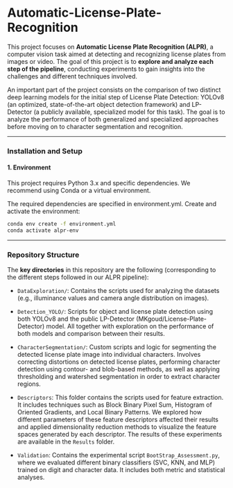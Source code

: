 # Automatic-License-Plate-Recognition

This project focuses on **Automatic License Plate Recognition (ALPR)**, a computer vision task aimed at detecting and recognizing license plates from images or video. The goal of this project is to **explore and analyze each step of the pipeline**, conducting experiments to gain insights into the challenges and different techniques involved. 

An important part of the project consists on the comparison of two distinct deep learning models for the initial step of License Plate Detection: YOLOv8 (an optimized, state-of-the-art object detection framework) and LP-Detector (a publicly available, specialized model for this task). The goal is to analyze the performance of both generalized and specialized approaches before moving on to character segmentation and recognition.

---

### Installation and Setup

#### 1. Environment
This project requires Python 3.x and specific dependencies. We recommend using Conda or a virtual environment.

The required dependencies are specified in environment.yml. Create and activate the environment:

```bash
conda env create -f environment.yml
conda activate alpr-env
```
---

### Repository Structure

The **key directories** in this repository are the following (corresponding to the different steps followed in our ALPR pipeline):

- `DataExploration/`: Contains the scripts used for analyzing the datasets (e.g., illuminance values and camera angle distribution on images).

- `Detection_YOLO/`: Scripts for object and license plate detection using both YOLOv8 and the public LP-Detector (MKgoud/License-Plate-Detector) model. All together with exploration on the performance of both models and comparison between their results. 

- `CharacterSegmentation/`: Custom scripts and logic for segmenting the detected license plate image into individual characters. Involves correcting distortions on detected license plates, performing character detection using contour- and blob-based methods, as well as applying thresholding and watershed segmentation in order to extract character regions.

- `Descriptors`: This folder contains the scripts used for feature extraction. It includes techniques such as Block Binary Pixel Sum, Histogram of Oriented Gradients, and Local Binary Patterns. We explored how different parameters of these feature descriptors affected their results and applied dimensionality reduction methods to visualize the feature spaces generated by each descriptor. The results of these experiments are available in the `Results` folder.

- `Validation`: Contains the experimental script `BootStrap_Assessment.py`, where we evaluated different binary classifiers (SVC, KNN, and MLP) trained on digit and character data. It includes both metric and statistical analyses.


